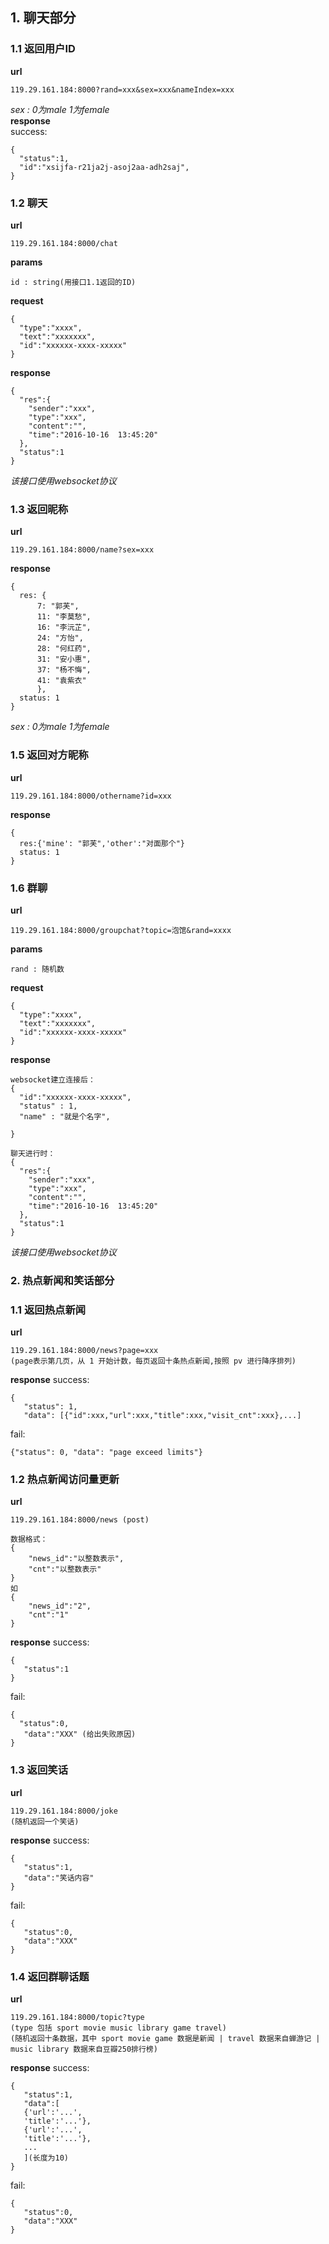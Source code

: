 ## 1. 聊天部分
### 1.1 返回用户ID
**url**
```
119.29.161.184:8000?rand=xxx&sex=xxx&nameIndex=xxx
```
*sex : 0为male 1为female*  
**response**  
success:
```
{
  "status":1,
  "id":"xsijfa-r21ja2j-asoj2aa-adh2saj",
}
```

### 1.2 聊天
**url**
```
119.29.161.184:8000/chat
```
**params**
```
id : string(用接口1.1返回的ID)
```
**request**
```
{
  "type":"xxxx",
  "text":"xxxxxxx",
  "id":"xxxxxx-xxxx-xxxxx"
}
```

**response**
```
{
  "res":{
    "sender":"xxx",
    "type":"xxx",
    "content":"",
    "time":"2016-10-16  13:45:20"
  },
  "status":1
}

```


*该接口使用websocket协议*


### 1.3 返回昵称
**url**
```
119.29.161.184:8000/name?sex=xxx
```
**response**
```
{
  res: {
      7: "郭芙",
      11: "李莫愁",
      16: "李沅芷",
      24: "方怡",
      28: "何红药",
      31: "安小惠",
      37: "杨不悔",
      41: "袁紫衣"
      },
  status: 1
}
```
*sex : 0为male 1为female*

### 1.5 返回对方昵称
**url**
```
119.29.161.184:8000/othername?id=xxx
```
**response**
```
{
  res:{'mine': "郭芙",'other':"对面那个"}
  status: 1
}
```


### 1.6 群聊
**url**
```
119.29.161.184:8000/groupchat?topic=泡馆&rand=xxxx
```
**params**
```
rand : 随机数
```
**request**
```
{
  "type":"xxxx",
  "text":"xxxxxxx",
  "id":"xxxxxx-xxxx-xxxxx"
}
```

**response**
```
websocket建立连接后：
{
  "id":"xxxxxx-xxxx-xxxxx",
  "status" : 1,
  "name" : "就是个名字",

}

聊天进行时：
{
  "res":{
    "sender":"xxx",
    "type":"xxx",
    "content":"",
    "time":"2016-10-16  13:45:20"
  },
  "status":1
}

```


*该接口使用websocket协议*

### 2. 热点新闻和笑话部分
### 1.1 返回热点新闻
**url**
```
119.29.161.184:8000/news?page=xxx
(page表示第几页，从 1 开始计数，每页返回十条热点新闻,按照 pv 进行降序排列)
```

**response**
success:
```
{
   "status": 1,
   "data": [{"id":xxx,"url":xxx,"title":xxx,"visit_cnt":xxx},...]

```

fail:
```
{"status": 0, "data": "page exceed limits"}
```

### 1.2 热点新闻访问量更新
**url**
```
119.29.161.184:8000/news (post)

数据格式：
{
	"news_id":"以整数表示",
	"cnt":"以整数表示"
}
如
{
	"news_id":"2",
	"cnt":"1"
}
```

**response**
success:
```
{
   "status":1
}
```

fail:
```
{
  "status":0,
   "data":"XXX" (给出失败原因)
}
```
   

### 1.3 返回笑话
**url**
```
119.29.161.184:8000/joke
(随机返回一个笑话)
```

**response**
success:
```
{
   "status":1,
   "data":"笑话内容"
}
```
fail:
```
{
   "status":0,
   "data":"XXX"
}
```

### 1.4 返回群聊话题
**url**
```
119.29.161.184:8000/topic?type
(type 包括 sport movie music library game travel)
(随机返回十条数据，其中 sport movie game 数据是新闻 | travel 数据来自蝉游记 | music library 数据来自豆瓣250排行榜)
```

**response**
success:
```
{
   "status":1,
   "data":[
   {'url':'...',
   'title':'...'},
   {'url':'...',
   'title':'...'},
   ...
   ](长度为10)
}
```
fail:
```
{
   "status":0,
   "data":"XXX"
}
```

